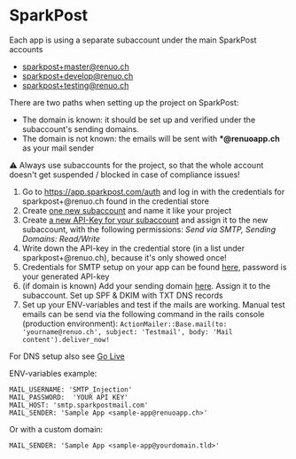 # SparkPost

Each app is using a separate subaccount under the main SparkPost accounts
- sparkpost+master@renuo.ch
- sparkpost+develop@renuo.ch
- sparkpost+testing@renuo.ch

There are two paths when setting up the project on SparkPost:

* The domain is known: it should be set up and verified under the subaccount's sending domains.
* The domain is not known: the emails will be sent with **\*@renuoapp.ch** as your mail sender

:warning:
Always use subaccounts for the project, so that the whole account doesn't get suspended / blocked in case of compliance issues!

1. Go to <https://app.sparkpost.com/auth> and log in with the credentials for
   sparkpost+<enviroment>@renuo.ch found in the credential store
1. Create [one new subaccount](https://app.sparkpost.com/account/subaccounts) and name it like your project
1. Create [a new API-Key for your subaccount](https://app.sparkpost.com/account/api-keys/create) and assign it to the new subaccount, with the following permissions: *Send via SMTP, Sending Domains: Read/Write*
1. Write down the API-key in the credential store (in a list under sparkpost+<enviroment>@renuo.ch), because it's only showed once!
1. Credentials for SMTP setup on your app can be found [here](https://app.sparkpost.com/account/smtp), password is your generated API-key
1. (if domain is known) Add your sending domain [here](https://app.sparkpost.com/domains/create?type=sending). Assign it to the subaccount. Set up SPF & DKIM with TXT DNS records
1. Set up your ENV-variables and test if the mails are working. Manual test emails can be send via the following command in the rails console (production environment): `ActionMailer::Base.mail(to: 'yourname@renuo.ch', subject: 'Testmail', body: 'Mail content').deliver_now!`

For DNS setup also see [Go Live](go_live.md)

ENV-variables example:

```
MAIL_USERNAME: 'SMTP_Injection'
MAIL_PASSWORD:  'YOUR API KEY'
MAIL_HOST: 'smtp.sparkpostmail.com'
MAIL_SENDER: 'Sample App <sample-app@renuoapp.ch>'
```

Or with a custom domain:

```
MAIL_SENDER: 'Sample App <sample-app@yourdomain.tld>'
```

